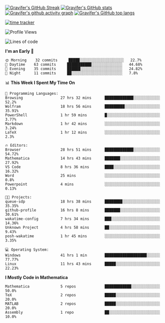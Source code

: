 <!--
**Gravifer/Gravifer** is a ✨ _special_ ✨ repository because its `README.md` (this file) appears on your GitHub profile.

Here are some ideas to get you started:

- 🔭 I’m currently working on ...
- 🌱 I’m currently learning ...
- 👯 I’m looking to collaborate on ...
- 🤔 I’m looking for help with ...
- 💬 Ask me about ...
- 📫 How to reach me: ...
- 😄 Pronouns: ...
- ⚡ Fun fact: ...
-->

<!-- ![Metrics](https://github.com/my-github-user/my-github-user/blob/main/github-metrics.svg) -->
[![Gravifer's GitHub Streak](https://github-readme-streak-stats.herokuapp.com/?user=Gravifer&theme=default&background=ffffff0a&border=00000000&stroke=80808080&currStreakNum=808080&sideNums=808080&sideLabels=808080&dates=808080)](https://github.com/DenverCoder1/github-readme-streak-stats)<!-- [![Contribution Stats](https://github-contribution-stats.vercel.app/api/?username=Gravifer)](https://github.com/LordDashMe/github-contribution-stats/) -->
[![Gravifer's GitHub stats](https://github-readme-stats.vercel.app/api?username=Gravifer&theme=default&bg_color=ffffff0a&text_color=808080&hide_border=true&show_icons=true&count_private=true)](https://github.com/anuraghazra/github-readme-stats)
[![Gravifer's github activity graph](https://activity-graph.herokuapp.com/graph?username=Gravifer&bg_color=ffffff0a&color=3080ed&line=5094f0&point=4d72f2&hide_border=true)](https://github.com/ashutosh00710/github-readme-activity-graph)
[![Gravifer's GitHub top langs](https://github-readme-stats.vercel.app/api/top-langs/?username=Gravifer&theme=default&bg_color=ffffff0a&text_color=808080&hide_border=true&show_icons=true&count_private=true&layout=compact)](https://github.com/anuraghazra/github-readme-stats)
<!-- [![Visitors](https://visitor-badge.glitch.me/badge?page_id=Gravifer.Gravifer)](https://github.com/Gravifer/) -->

[![time tracker](https://wakatime.com/badge/github/Gravifer/Gravifer.svg)](https://wakatime.com/badge/github/Gravifer/Gravifer)
<!--START_SECTION:waka-->
![Profile Views](http://img.shields.io/badge/Profile%20Views-10-blue)

![Lines of code](https://img.shields.io/badge/From%20Hello%20World%20I%27ve%20Written-111822%20lines%20of%20code-blue)

**I'm an Early 🐤** 

```text
🌞 Morning    32 commits     █████░░░░░░░░░░░░░░░░░░░░   22.7% 
🌆 Daytime    63 commits     ███████████░░░░░░░░░░░░░░   44.68% 
🌃 Evening    35 commits     ██████░░░░░░░░░░░░░░░░░░░   24.82% 
🌙 Night      11 commits     ██░░░░░░░░░░░░░░░░░░░░░░░   7.8%

```


📊 **This Week I Spent My Time On** 

```text
💬 Programming Languages: 
Browsing                 27 hrs 32 mins      █████████████░░░░░░░░░░░░   52.2% 
Wolfram                  18 hrs 56 mins      █████████░░░░░░░░░░░░░░░░   35.91% 
PowerShell               1 hr 59 mins        █░░░░░░░░░░░░░░░░░░░░░░░░   3.77% 
Markdown                 1 hr 42 mins        ░░░░░░░░░░░░░░░░░░░░░░░░░   3.24% 
LaTeX                    1 hr 12 mins        ░░░░░░░░░░░░░░░░░░░░░░░░░   2.3%

🔥 Editors: 
Browser                  28 hrs 51 mins      █████████████░░░░░░░░░░░░   54.72% 
Mathematica              14 hrs 43 mins      ███████░░░░░░░░░░░░░░░░░░   27.92% 
VS Code                  8 hrs 36 mins       ████░░░░░░░░░░░░░░░░░░░░░   16.32% 
Word                     25 mins             ░░░░░░░░░░░░░░░░░░░░░░░░░   0.8% 
Powerpoint               4 mins              ░░░░░░░░░░░░░░░░░░░░░░░░░   0.13%

🐱‍💻 Projects: 
queue-sdp                18 hrs 38 mins      ████████░░░░░░░░░░░░░░░░░   35.35% 
github-profile           16 hrs 8 mins       ███████░░░░░░░░░░░░░░░░░░   30.61% 
wakatime-config          7 hrs 34 mins       ███░░░░░░░░░░░░░░░░░░░░░░   14.36% 
Unknown Project          4 hrs 58 mins       ██░░░░░░░░░░░░░░░░░░░░░░░   9.43% 
posh-wakatime            1 hr 45 mins        ░░░░░░░░░░░░░░░░░░░░░░░░░   3.35%

💻 Operating System: 
Windows                  41 hrs 1 min        ███████████████████░░░░░░   77.77% 
Linux                    11 hrs 43 mins      █████░░░░░░░░░░░░░░░░░░░░   22.23%

```

**I Mostly Code in Mathematica** 

```text
Mathematica              5 repos             ████████████░░░░░░░░░░░░░   50.0% 
TeX                      2 repos             █████░░░░░░░░░░░░░░░░░░░░   20.0% 
MATLAB                   2 repos             █████░░░░░░░░░░░░░░░░░░░░   20.0% 
Assembly                 1 repo              ██░░░░░░░░░░░░░░░░░░░░░░░   10.0%

```



<!--END_SECTION:waka-->
